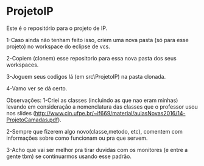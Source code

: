 # ProjetoIP
Este é o repositório para o projeto de IP.

1-Caso ainda não tenham feito isso, criem uma nova pasta (só para esse projeto) no workspace do eclipse de vcs.

2-Copiem (clonem) esse repositorio para essa nova pasta dos seus workspaces.

3-Joguem seus codigos lá (em src\ProjetoIP) na pasta clonada.

4-Vamo ver se dá certo.


Observações:
1-Criei as classes (incluindo as que nao eram minhas) levando em consideração a nomenclatura das classes que o professor usou nos slides (http://www.cin.ufpe.br/~if669/material/aulasNovas2016/14-ProjetoCamadas.pdf).

2-Sempre que fizerem algo novo(classe,metodo, etc), comentem com informações sobre como funcionam ou pra que servem.

3-Acho que vai ser melhor pra tirar duvidas com os monitores (e entre a gente tbm) se continuarmos usando esse padrão.
